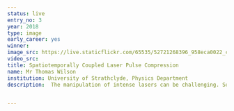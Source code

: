 ```yaml
---
status: live
entry_no: 3
year: 2018
type: image 
early_career: yes
winner: 
image_src: https://live.staticflickr.com/65535/52721268396_958eca0022_c_d.jpg
video_src: 
title: Spatiotemporally Coupled Laser Pulse Compression
name: Mr Thomas Wilson
institution: University of Strathclyde, Physics Department
description:  The manipulation of intense lasers can be challenging. Solid optic equipment can be damaged, and shaping pulses to particular profiles can be expensive. However, plasmas offer many options to shape and manipulate high power lasers, having highly tunable optical properties and no damage threshold.<br> This image shows the results of a 3D particle-in-cell simulation of a spatiotemporally coupled laser pulse compression. The 3D rendered surfaces show snapshots of the laser pulse, coloured according to the amplitude. <br> The lower plane shows the intensity distribution through each snapshot, and the rear plane shows the plasma electron density at the the final snapshot. <br> The pulse is compressed uniformly in all directions down to only a single wavelength, accompanied by a huge increase in intensity, over 150 times the initial. Further attempts to compress the pulse cause it to collapse. However, the pulse remnant re-emerges from the collapse site, and even undergoes further collapses.

  
---
```

